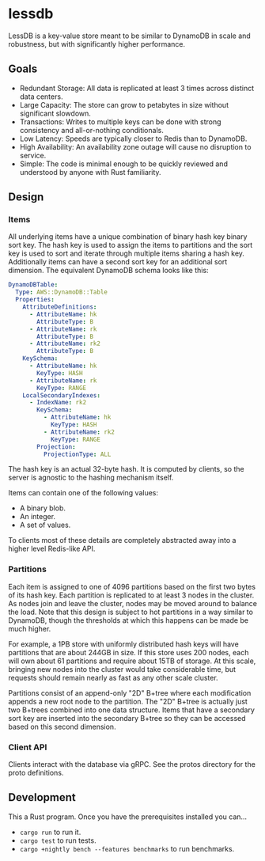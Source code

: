 # lessdb

LessDB is a key-value store meant to be similar to DynamoDB in scale and robustness, but with significantly higher performance.

## Goals

* Redundant Storage: All data is replicated at least 3 times across distinct data centers.
* Large Capacity: The store can grow to petabytes in size without significant slowdown.
* Transactions: Writes to multiple keys can be done with strong consistency and all-or-nothing conditionals.
* Low Latency: Speeds are typically closer to Redis than to DynamoDB.
* High Availability: An availability zone outage will cause no disruption to service.
* Simple: The code is minimal enough to be quickly reviewed and understood by anyone with Rust familiarity.

## Design

### Items

All underlying items have a unique combination of binary hash key binary sort
key. The hash key is used to assign the items to partitions and the sort key is
used to sort and iterate through multiple items sharing a hash key.
Additionally items can have a second sort key for an additional sort dimension.
The equivalent DynamoDB schema looks like this:

```yaml
DynamoDBTable:
  Type: AWS::DynamoDB::Table
  Properties:
    AttributeDefinitions:
      - AttributeName: hk
        AttributeType: B
      - AttributeName: rk
        AttributeType: B
      - AttributeName: rk2
        AttributeType: B
    KeySchema:
      - AttributeName: hk
        KeyType: HASH
      - AttributeName: rk
        KeyType: RANGE
    LocalSecondaryIndexes:
      - IndexName: rk2
        KeySchema:
          - AttributeName: hk
            KeyType: HASH
          - AttributeName: rk2
            KeyType: RANGE
        Projection:
          ProjectionType: ALL
```

The hash key is an actual 32-byte hash. It is computed by clients, so the
server is agnostic to the hashing mechanism itself.

Items can contain one of the following values:

* A binary blob.
* An integer.
* A set of values.

To clients most of these details are completely abstracted away into a higher
level Redis-like API.

### Partitions

Each item is assigned to one of 4096 partitions based on the first two bytes of
its hash key. Each partition is replicated to at least 3 nodes in the cluster.
As nodes join and leave the cluster, nodes may be moved around to balance the
load. Note that this design is subject to hot partitions in a way similar to
DynamoDB, though the thresholds at which this happens can be made be much
higher.

For example, a 1PB store with uniformly distributed hash keys will have
partitions that are about 244GB in size. If this store uses 200 nodes, each
will own about 61 partitions and require about 15TB of storage. At this scale,
bringing new nodes into the cluster would take considerable time, but requests
should remain nearly as fast as any other scale cluster.

Partitions consist of an append-only "2D" B+tree where each modification
appends a new root node to the partition. The "2D" B+tree is actually just two
B+trees combined into one data structure. Items that have a secondary sort key
are inserted into the secondary B+tree so they can be accessed based on this
second dimension.

### Client API

Clients interact with the database via gRPC. See the protos directory for the
proto definitions.

## Development

This a Rust program. Once you have the prerequisites installed you can...

* `cargo run` to run it.
* `cargo test` to run tests.
* `cargo +nightly bench --features benchmarks` to run benchmarks.
